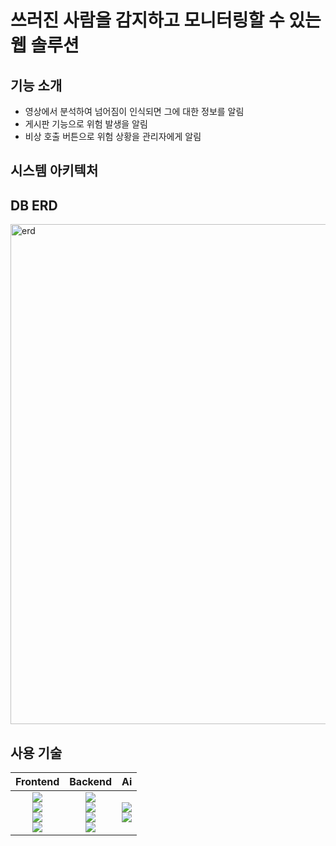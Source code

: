 
# 쓰러진 사람을 감지하고 모니터링할 수 있는 웹 솔루션


## 기능 소개

  - 영상에서 분석하여 넘어짐이 인식되면 그에 대한 정보를 알림
  - 게시판 기능으로 위험 발생을 알림
  - 비상 호출 버튼으로 위험 상황을 관리자에게 알림

## 시스템 아키텍처


## DB ERD
<img width="800" alt="erd" src="https://github.com/factoryvision/.github/assets/100004234/e95836d8-7124-4aaa-82e1-6668cf177b53">

## 사용 기술
|Frontend|Backend|Ai|
|:---:|:---:|:---:|
|<img src="https://img.shields.io/badge/JavaScript-F7DF1E?style=for-the-badge&logo=javascript&logoColor=white"><br>   <img src="https://img.shields.io/badge/React-61DAFB?style=for-the-badge&logo=react&logoColor=white"><br>  <img src="https://img.shields.io/badge/TypeScript-3178C6?style=for-the-badge&logo=typescript&logoColor=white"><br>   <img src="https://img.shields.io/badge/NextJs-000000?style=for-the-badge&logo=nextdotjs&logoColor=white"><br>  | <img src="https://img.shields.io/badge/java-007396?style=for-the-badge&logo=java&logoColor=white"><br> <img src="https://img.shields.io/badge/Spring Boot-6DB33F?style=for-the-badge&logo=springboot&logoColor=white"><br> <img src="https://img.shields.io/badge/Spring Security-6DB33F?style=for-the-badge&logo=springsecurity&logoColor=white"><br>  <img src="https://img.shields.io/badge/mysql-4479A1?style=for-the-badge&logo=mysql&logoColor=white"><br>   |<img src="https://img.shields.io/badge/flask-000000?style=for-the-badge&logo=flask&logoColor=white"><br>  <img src="https://img.shields.io/badge/yolo v7-512BD4?style=for-the-badge&logo=&logoColor=white"><br> |


